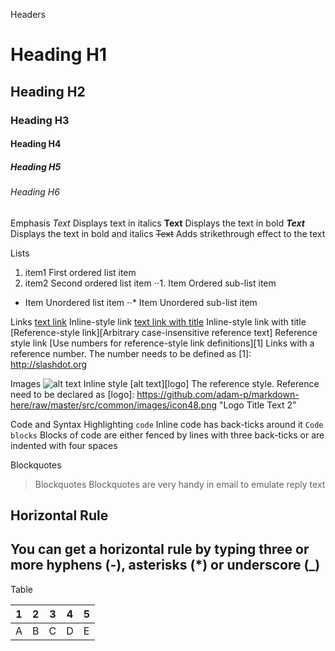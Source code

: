 Headers
# Heading H1
## Heading H2
### Heading H3
#### Heading H4
##### Heading H5
###### Heading H6

Emphasis
_Text_
Displays text in italics
**Text**
Displays the text in bold
**_Text_**
Displays the text in bold and italics
~~Text~~
Adds strikethrough effect to the text


Lists
1. item1
First ordered list item
2. item2
Second ordered list item
⋅⋅1. Item
Ordered sub-list item
* Item
Unordered list item
⋅⋅* Item
Unordered sub-list item


Links
[text link](https://duckduckgo.com)
Inline-style link
[text link with title](https://duckduckgo.com "DDG Home")
Inline-style link with title
[Reference-style link][Arbitrary case-insensitive reference text]
Reference style link
[Use numbers for reference-style link definitions][1]
Links with a reference number. The number needs to be defined as [1]: http://slashdot.org


Images
![alt text](https://github.com/n48.png "Logo Title")
Inline style
[alt text][logo]
The reference style. Reference need to be declared as [logo]: https://github.com/adam-p/markdown-here/raw/master/src/common/images/icon48.png "Logo Title Text 2"


Code and Syntax Highlighting
`code`
Inline code has back-ticks around it
``` Code blocks ```
Blocks of code are either fenced by lines with three back-ticks or are indented with four spaces


Blockquotes
> Blockquotes
Blockquotes are very handy in email to emulate reply text

Horizontal Rule
---
You can get a horizontal rule by typing three or more hyphens (-), asterisks (*) or underscore (_)
---


Table

|  1  |  2  |  3  |  4  |  5  |
| --- | --- | --- | --- | --- |
|  A  |  B  |  C  |  D  |  E  |

